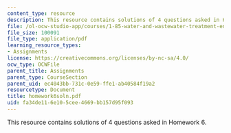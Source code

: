 ```yaml
---
content_type: resource
description: This resource contains solutions of 4 questions asked in Homework 6.
file: /ol-ocw-studio-app/courses/1-85-water-and-wastewater-treatment-engineering-spring-2006/fa34de116e105cee4669bb157d95f093_homework6soln.pdf
file_size: 100091
file_type: application/pdf
learning_resource_types:
- Assignments
license: https://creativecommons.org/licenses/by-nc-sa/4.0/
ocw_type: OCWFile
parent_title: Assignments
parent_type: CourseSection
parent_uid: ec4043bb-731c-0e59-ffe1-ab40584f19a2
resourcetype: Document
title: homework6soln.pdf
uid: fa34de11-6e10-5cee-4669-bb157d95f093
---
```

This resource contains solutions of 4 questions asked in Homework 6.